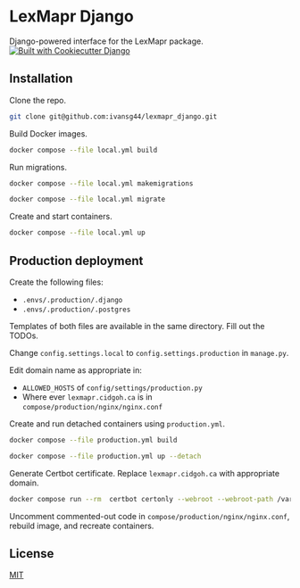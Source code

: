 # LexMapr Django

Django-powered interface for the LexMapr package.
[![Built with Cookiecutter Django](https://img.shields.io/badge/built%20with-Cookiecutter%20Django-ff69b4.svg)](https://github.com/pydanny/cookiecutter-django/)

## Installation

Clone the repo.

```bash
git clone git@github.com:ivansg44/lexmapr_django.git
```

Build Docker images.

```bash
docker compose --file local.yml build
```

Run migrations.

```bash
docker compose --file local.yml makemigrations
```

```bash
docker compose --file local.yml migrate
```

Create and start containers.

```bash
docker compose --file local.yml up
```

## Production deployment

Create the following files:

* `.envs/.production/.django`
* `.envs/.production/.postgres`

Templates of both files are available in the same directory. Fill out the TODOs.

Change `config.settings.local` to `config.settings.production` in `manage.py`.

Edit domain name as appropriate in:

* `ALLOWED_HOSTS` of `config/settings/production.py`
* Where ever `lexmapr.cidgoh.ca` is in `compose/production/nginx/nginx.conf`

Create and run detached containers using `production.yml`.

```bash
docker compose --file production.yml build
```

```bash
docker compose --file production.yml up --detach
```

Generate Certbot certificate. Replace `lexmapr.cidgoh.ca` with appropriate domain.

```bash
docker compose run --rm  certbot certonly --webroot --webroot-path /var/www/certbot/ -d lexmapr.cidgoh.ca
```

Uncomment commented-out code in `compose/production/nginx/nginx.conf`, rebuild image, and recreate containers.

## License

[MIT](./LICENSE)
